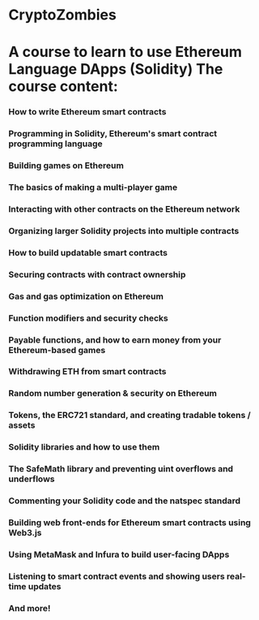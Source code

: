 # CryptoZombies
# A course to learn to use Ethereum Language DApps (Solidity) The course content:

### How to write Ethereum smart contracts
### Programming in Solidity, Ethereum's smart contract programming language
### Building games on Ethereum
### The basics of making a multi-player game
### Interacting with other contracts on the Ethereum network
### Organizing larger Solidity projects into multiple contracts
### How to build updatable smart contracts
### Securing contracts with contract ownership
### Gas and gas optimization on Ethereum
### Function modifiers and security checks
### Payable functions, and how to earn money from your Ethereum-based games
### Withdrawing ETH from smart contracts
### Random number generation & security on Ethereum
### Tokens, the ERC721 standard, and creating tradable tokens / assets
### Solidity libraries and how to use them
### The SafeMath library and preventing uint overflows and underflows
### Commenting your Solidity code and the natspec standard
### Building web front-ends for Ethereum smart contracts using Web3.js
### Using MetaMask and Infura to build user-facing DApps
### Listening to smart contract events and showing users real-time updates
### And more!
